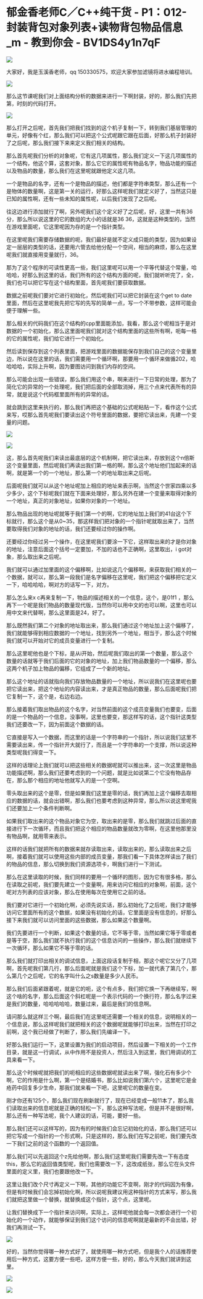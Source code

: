 # 郁金香老师C／C++纯干货 - P1：012-封装背包对象列表+读物背包物品信息_m - 教到你会 - BV1DS4y1n7qF

![](img/1dc3086b210f9f533dbf3e990e1cdd5e_0.png)

大家好，我是玉溪香老师，qq 150330575，欢迎大家参加滤镜将进水编程培训。

![](img/1dc3086b210f9f533dbf3e990e1cdd5e_2.png)

那么这节课呢我们对上面结构分析的数据来进行一下啊封装，好的，那么我们先把第，时刻的代码打开。

![](img/1dc3086b210f9f533dbf3e990e1cdd5e_4.png)

那么打开之后呢，首先我们把我们找到的这个机子复制一下，转到我们基层管理的单元，好像有个红，那么我们可以把这个公式呢跟它跟在后面，好那么机子封装好了之后呢，那么我们接下来来定义我们相关的结构。

那么首先呢我们分析的对象呢，它有这几项属性，那么我们定义一下这几项属性的一个结构，他这个算，这套对象，那么它它的属性呢有物品名字，物品功能的描述以及物品的数量，那么我们在这里呢就跟他定义这几项。

一个是物品的名字，还有一个是物品的描述，他们都是字符串类型，那么还有一个是物体的数量啊，这是第一关的运行，好那么这样呢我们就定义好了，当然这只是已知的属性啊，还有一些未知的属性呢，以后我们发现了之后呢。

往这边进行添加就行了啊，另外呢我们这个定义好了之后呢，好，这里一共有36分，那么所以说这里的它的数组的大小的话就是36 36，这就是这种类型的，当然在游戏里面呢，它这里呢因为存的是一个指针类型。

在这里呢我们需要存储数据的呃，我们最好是就不定义成只能的类型，因为如果设定一层层的类型的话，还要用六管去给他分配一个空间，相当的麻烦，那么在这里呢我们就直接用变量就行，36。

那为了这个程序的可读性更高一些，我们这里呢可以用一个平等代替这个常量，哈哈哈，好那么到这里的话，我们所有的这个结构方面的呢，我们就听听完了，全，我们也可以把它写在这个结构里面，首先呢我们要获取数据。

数据之前呢我们要对它进行初始化，然后呢我们可以把它封装在这个get to date里面，然后在这里呢我先把它写的先写的简单一点，写一个不带参数，这样可能会便于理解一些。

那么相关的代码我们在这个结构的cpp里面能添加，我看，那么这个呢相当于是对数据的一个初始化，那么这里面呢我们就对这个结构里面的这些所有啊，呃每一格的它的属性呢，我们给它进行一个初始化。

然后读到保存到这个列表里面，把游戏里面的数据能保存到我们自己的这个变量里边，所以说在这里的话，我们需要用一个循环啊，那要用一个循环来做循202，哈哈哈哈，实际上升啊，因为要图访问到我们内存的空间。

那么可能会出现一些错误，那么我们用这个串，啊来进行一下日常的处理，那为了简化它的异常的一个处理呢，我们把后面的全部取消掉，用三个点来代表所有的异常，就是说这个代码框里面所有的异常的话。

就会跳到这里来执行的，那么我们再把这个基础的公式呢粘贴一下，看作这个公式来写，哎那么首先呢我们要读出这个符号里面的数据，要把它读出来，先建一个变量的问题。



![](img/1dc3086b210f9f533dbf3e990e1cdd5e_6.png)

![](img/1dc3086b210f9f533dbf3e990e1cdd5e_7.png)

这，那么首先呢我们来读出最底层的这个机制啊，把它读出来，存放到这个n倍斯这个变量里面，然后呢我们再读出我们第一格的啊，那么这个地址他们加起来的话啊，就是第一个的一个地址，那么第一个的地址取出来之后呢。

后面呢我们就可以从这个地址呢加上相应的地址来表示啊，当然这个世家四乘以多少多少，这个下标呢我们就在下面来处理好，那么另外在建一个变量来取得对象的一个地址，真正的对象地址，如果你对象的一个地址。

那么物品出现的地址呢就等于我们第一个的啊，它的地址加上我们的41台这个下标就行，那么这个是从0~35，那这样我们把对象的一个指针呢就取出来了，当然要取得我们对象的地址的话，我们还要经过你的操作啊。

还要经过你经过另一个操作，在这里呢我们要涂一下它，这样取出来的才是你对象的地址，注意后面这个括号一定要加，不加的话也不正确啊，这里取出，i got对象，那么取出来之后呢。

我们就可以通过加里面的这个偏移啊，比如说这几个偏移啊，来获取我们相关的一个数据，就可以，那么第一段我们是名字偏移在这里呢，我们把这个偏移把它定义一下，哈哈哈哈，啊对方的话写一下，对方。

那么怎么来x c再来复制一下，物品的描述相关的一个信息，这个，是01f1 ，那么再下一个呢是我们物品的数量现代版，当然你可以用中文的也可以啊，这里也可以用中文来代替啊，那么这里面是24，好了。

那么既然我们第二个对象的地址取出来，那么我们通过这个地址加上这个偏移了，我们就能够得到相应数据的一个地址，找到另外一个地址，相当于，那么这个时候我们就可以开始对它的成员变量进行一个复制。

那么这里呢他也是个下标，是从i开始，然后呢我们取出的第一个数量，那么这个数量的话就等于我们后面的它的对象的地址，加上我们物品数量的一个偏移，那么这两个机子加上物品的偏移，它组成了一个新的地址。

那么这个地址的话就指向我们存放物品数量的一个地址，所以说我们在这里呢也要把它读出来，把这个地址的内容读出来，才是真正物品的数量，那么后面呢我们把它复制一下，这个是，右边右边。

那么接着我们取出物品的这个名字，对当然前面的这个成员变量我们也要变，后面的是一个物品的一个信息，没事啊，这里也要变，那这样写的话，这个指针这类型我们还要改一下，因为前面这个数据的话。

它直接是写入一个数据，而这里的话是一个字符串的一个指针，所以说我们这里不需要读出来，传一个指针开大就行了，而且是一个字符串的一个支撑，所以说这种类型呢我们得变一下。

这样的话理论上我们就可以把这些相关的数据呢就可以推出来，这一次这里是物品功能描述啊，那么我们还要考虑到的一个问题，就是比如说第二个它没有物品存在，那么那个相应的地址他就写入的是一个空啊。

零头取出来的这个是零，但是如果我们这里是零的话，我们再加上这个偏移去取相应的数据的话，就会出错啊，那么我们也要考虑到这种异常，那么所以说这里呢我们还要加上一个条件判断啊。

如果我们取出来的这个物品对象它为空，取出来的是零，那么我们就跳过后面的直接进行下一次循环，而且我们把这个相应的物品数量就改为零啊，在这里他那里没有物品啊，就用零来表示。

这样的话我们就把所有的数据来就存读取出来，读取出来的，那么读取出来之后啊，接着我们就可以使用这些内部的成员变量，那我们看一下具体怎样读出了我们的物品的信息，那么切换到我们资源选项卡，啊我们进行一下测试。

那么在这里读取的时候，我们同样的要用一个循环的图形，因为它有很多格，那么在读取之前呢，我们要先建立一个变量啊，用来访问它相应的对象啊，前面，这个呢对方列表的应该对象，那么在使用每次在使用它之前的话。

我们要对它进行一个初始化啊，必须先说实话，那么初始化了之后呢，我们才能够访问它里面所有的这个数据，如果没有初始化的话，它里面是没有信息的，好那么接下来我们就可以访问里面的这些数据，那么如果这个数量啊。

我们先要进行一个判断，如果这个数量的话，它不等于零，当然如果它等于零或者是等于空，那么我们就不执行我们的这个信息访问的一些操作，那么我们就继续下一次循环，那么如果它不等于零的话。

那么我们就打印出相关的调试信息，上面这段话复制于相，那这个呢它又分了几项啊，首先呢我们第几行，那么后面呢就是我们这个下标，加一就代表了第几个，那么第几个之后呢，它的名字叫什么之s数量是多少人民币。

那么我们后面紧跟着呢，就是它的呃，这个有点多，我们把它换一下再继续写，啊这个啥的名字，那么后面这个斜杠呢是一个表示代码的一个换行符，那么名字过来是我们的数量，哈哈哈哈哈，数量过来，最后是我们的信息啊。

请问那么就这样三个啊，最后我们在这里呢还需要一个相关的信息，说明相关的一个信息说，那么这样呢我们就把相关的这个数据呢就能够打印出来，当然在打印之前啊，这个我已经做了判断了，那么我们先编译一下。

好那么我们运行一下，这里设置为我们的启动项目，然后设置一下相关的一个工作目录，就是这一行调试，从中作用不是投资人，然后注入到这里，我们用调试的工具来看一下。

那么这个时候呢就把我们的呃相应的这些数据呢就读出来了啊，强化石有多少个啊，它的作用是什么啊，第一个是结婚书，那么比如说我们第六个，这里呢它是金疮药中回复多少生命，那我们就来看一下吧，这里呢它的数量在变。

刚才你还有125个，那么我们现在刷新就行了，现在已经变成一般11本了，那么我们读取出来的信息呢就是正确的轻松一下，那么这种写法呢，但是并不是很好啊，那么还有一种写法呢，我个人建议的话，可能，要好一些。

那么我们还可以这样写的，因为有的时候我们会忘记初始化的话，那么我们还可以把它写成一个指针的一个形式啊，只是这样的，那么我们在写之前呢，我们要先改一下我们之前的这个函数的一个返回值。

那么我们可以先返回这个z先给他啊，那么我们这里呢我们需要先改一下有态度this，那么它的返回值类型呢，我们也需要改一下，这改成纸张，那么它在头文件里面的定义里，我们也要跟他改一下。

这里让我们改个尺寸再定义一下啊，其他的功能它不变啊，刚才的代码因为有像，但是有时候我们会忘掉初始化啊，所以说呢我建议用这种指针的方式来写，那么我们就把这里做一个替换，就替换成这个指针，这个点，这里呢。

让我们替换成下一个指针来访问啊，实际上，这样呢他就会每一次都会进行一个初始化的一个动作，就能够保证到我们这个访问的信息呢啊就是最新的不会出错，好我们再测试一下。



![](img/1dc3086b210f9f533dbf3e990e1cdd5e_9.png)

好的，当然你觉得哪一种方式好了，就使用哪一种方式吧，但是我个人的话推荐使用后一种方式，这要方便一些吧，这样方便一些，好的，那么今天我们就讲到这里。



![](img/1dc3086b210f9f533dbf3e990e1cdd5e_11.png)

![](img/1dc3086b210f9f533dbf3e990e1cdd5e_12.png)